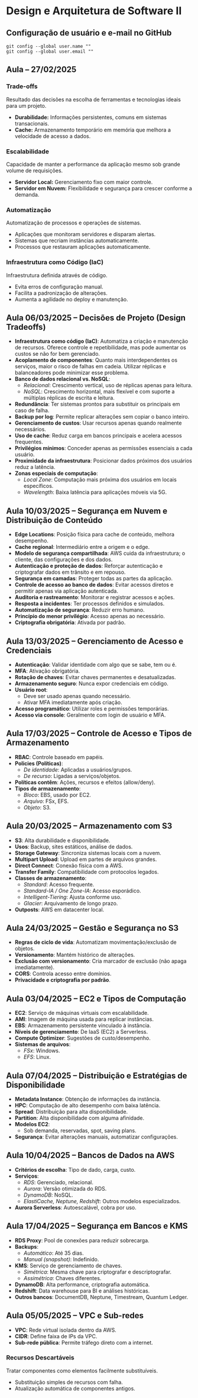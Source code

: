 
# Design e Arquitetura de Software II

## Configuração de usuário e e-mail no GitHub

```
git config --global user.name ""
git config --global user.email ""
```

## Aula – 27/02/2025

### Trade-offs
Resultado das decisões na escolha de ferramentas e tecnologias ideais para um projeto.

- **Durabilidade:** Informações persistentes, comuns em sistemas transacionais.
- **Cache:** Armazenamento temporário em memória que melhora a velocidade de acesso a dados.

### Escalabilidade
Capacidade de manter a performance da aplicação mesmo sob grande volume de requisições.

- **Servidor Local:** Gerenciamento fixo com maior controle.
- **Servidor em Nuvem:** Flexibilidade e segurança para crescer conforme a demanda.

### Automatização
Automatização de processos e operações de sistemas.

- Aplicações que monitoram servidores e disparam alertas.
- Sistemas que recriam instâncias automaticamente.
- Processos que restauram aplicações automaticamente.

### Infraestrutura como Código (IaC)
Infraestrutura definida através de código.

- Evita erros de configuração manual.
- Facilita a padronização de alterações.
- Aumenta a agilidade no deploy e manutenção.

## Aula 06/03/2025 – Decisões de Projeto (Design Tradeoffs)

- **Infraestrutura como código (IaC)**: Automatiza a criação e manutenção de recursos. Oferece controle e repetibilidade, mas pode aumentar os custos se não for bem gerenciado.
- **Acoplamento de componentes**: Quanto mais interdependentes os serviços, maior o risco de falhas em cadeia. Utilizar réplicas e balanceadores pode minimizar esse problema.
- **Banco de dados relacional vs. NoSQL**:
  - *Relacional*: Crescimento vertical, uso de réplicas apenas para leitura.
  - *NoSQL*: Crescimento horizontal, mais flexível e com suporte a múltiplas réplicas de escrita e leitura.
- **Redundância**: Ter sistemas prontos para substituir os principais em caso de falha.
- **Backup por log**: Permite replicar alterações sem copiar o banco inteiro.
- **Gerenciamento de custos**: Usar recursos apenas quando realmente necessários.
- **Uso de cache**: Reduz carga em bancos principais e acelera acessos frequentes.
- **Privilégios mínimos**: Conceder apenas as permissões essenciais a cada usuário.
- **Proximidade da infraestrutura**: Posicionar dados próximos dos usuários reduz a latência.
- **Zonas especiais de computação**:
  - *Local Zone*: Computação mais próxima dos usuários em locais específicos.
  - *Wavelength*: Baixa latência para aplicações móveis via 5G.

## Aula 10/03/2025 – Segurança em Nuvem e Distribuição de Conteúdo

- **Edge Locations**: Posição física para cache de conteúdo, melhora desempenho.
- **Cache regional**: Intermediário entre a origem e o edge.
- **Modelo de segurança compartilhada**: AWS cuida da infraestrutura; o cliente, das configurações e dos dados.
- **Autenticação e proteção de dados**: Reforçar autenticação e criptografar dados em trânsito e em repouso.
- **Segurança em camadas**: Proteger todas as partes da aplicação.
- **Controle de acesso ao banco de dados**: Evitar acessos diretos e permitir apenas via aplicação autenticada.
- **Auditoria e rastreamento**: Monitorar e registrar acessos e ações.
- **Resposta a incidentes**: Ter processos definidos e simulados.
- **Automatização de segurança**: Reduzir erro humano.
- **Princípio do menor privilégio**: Acesso apenas ao necessário.
- **Criptografia obrigatória**: Ativada por padrão.

## Aula 13/03/2025 – Gerenciamento de Acesso e Credenciais

- **Autenticação**: Validar identidade com algo que se sabe, tem ou é.
- **MFA**: Ativação obrigatória.
- **Rotação de chaves**: Evitar chaves permanentes e desatualizadas.
- **Armazenamento seguro**: Nunca expor credenciais em código.
- **Usuário root**:
  - Deve ser usado apenas quando necessário.
  - Ativar MFA imediatamente após criação.
- **Acesso programático**: Utilizar roles e permissões temporárias.
- **Acesso via console**: Geralmente com login de usuário e MFA.

## Aula 17/03/2025 – Controle de Acesso e Tipos de Armazenamento

- **RBAC**: Controle baseado em papéis.
- **Policies (Políticas)**:
  - *De identidade*: Aplicadas a usuários/grupos.
  - *De recurso*: Ligadas a serviços/objetos.
- **Políticas contêm**: Ações, recursos e efeitos (allow/deny).
- **Tipos de armazenamento**:
  - *Bloco*: EBS, usado por EC2.
  - *Arquivo*: FSx, EFS.
  - *Objeto*: S3.

## Aula 20/03/2025 – Armazenamento com S3

- **S3**: Alta durabilidade e disponibilidade.
- **Usos**: Backup, sites estáticos, análise de dados.
- **Storage Gateway**: Sincroniza sistemas locais com a nuvem.
- **Multipart Upload**: Upload em partes de arquivos grandes.
- **Direct Connect**: Conexão física com a AWS.
- **Transfer Family**: Compatibilidade com protocolos legados.
- **Classes de armazenamento**:
  - *Standard*: Acesso frequente.
  - *Standard-IA / One Zone-IA*: Acesso esporádico.
  - *Intelligent-Tiering*: Ajusta conforme uso.
  - *Glacier*: Arquivamento de longo prazo.
- **Outposts**: AWS em datacenter local.

## Aula 24/03/2025 – Gestão e Segurança no S3

- **Regras de ciclo de vida**: Automatizam movimentação/exclusão de objetos.
- **Versionamento**: Mantém histórico de alterações.
- **Exclusão com versionamento**: Cria marcador de exclusão (não apaga imediatamente).
- **CORS**: Controla acesso entre domínios.
- **Privacidade e criptografia por padrão**.

## Aula 03/04/2025 – EC2 e Tipos de Computação

- **EC2**: Serviço de máquinas virtuais com escalabilidade.
- **AMI**: Imagem de máquina usada para replicar instâncias.
- **EBS**: Armazenamento persistente vinculado à instância.
- **Níveis de gerenciamento**: De IaaS (EC2) a Serverless.
- **Compute Optimizer**: Sugestões de custo/desempenho.
- **Sistemas de arquivos**:
  - *FSx*: Windows.
  - *EFS*: Linux.

## Aula 07/04/2025 – Distribuição e Estratégias de Disponibilidade

- **Metadata Instance**: Obtenção de informações da instância.
- **HPC**: Computação de alto desempenho com baixa latência.
- **Spread**: Distribuição para alta disponibilidade.
- **Partition**: Alta disponibilidade com alguma afinidade.
- **Modelos EC2**:
  - Sob demanda, reservadas, spot, saving plans.
- **Segurança**: Evitar alterações manuais, automatizar configurações.

## Aula 10/04/2025 – Bancos de Dados na AWS

- **Critérios de escolha**: Tipo de dado, carga, custo.
- **Serviços**:
  - *RDS*: Gerenciado, relacional.
  - *Aurora*: Versão otimizada do RDS.
  - *DynamoDB*: NoSQL.
  - *ElastiCache, Neptune, Redshift*: Outros modelos especializados.
- **Aurora Serverless**: Autoescalável, cobra por uso.

## Aula 17/04/2025 – Segurança em Bancos e KMS

- **RDS Proxy**: Pool de conexões para reduzir sobrecarga.
- **Backups**:
  - *Automático*: Até 35 dias.
  - *Manual (snapshot)*: Indefinido.
- **KMS**: Serviço de gerenciamento de chaves.
  - *Simétrica*: Mesma chave para criptografar e descriptografar.
  - *Assimétrica*: Chaves diferentes.
- **DynamoDB**: Alta performance, criptografia automática.
- **Redshift**: Data warehouse para BI e análises históricas.
- **Outros bancos**: DocumentDB, Neptune, Timestream, Quantum Ledger.

## Aula 05/05/2025 – VPC e Sub-redes

- **VPC**: Rede virtual isolada dentro da AWS.
- **CIDR**: Define faixa de IPs da VPC.
- **Sub-rede pública**: Permite tráfego direto com a internet.


### Recursos Descartáveis
Tratar componentes como elementos facilmente substituíveis.

- Substituição simples de recursos com falha.
- Atualização automática de componentes antigos.
